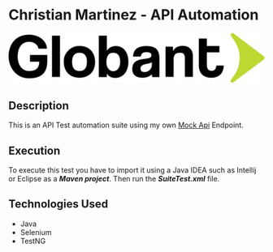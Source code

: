 # Christian Martinez - API Automation
![alt text](https://github.com/ChristianMartinezTech/UniversityGlobant/blob/main/GlobantLogo.png?raw=true)

## Description
This is an API Test automation suite using my own [Mock Api](https://637f8f592f8f56e28e8ff957.mockapi.io/api/v1/) Endpoint.

## Execution
To execute this test you have to import it using a Java IDEA such as Intellij or Eclipse as a ***Maven project***. Then run the ***SuiteTest.xml*** file.

## Technologies Used
* Java
* Selenium
* TestNG